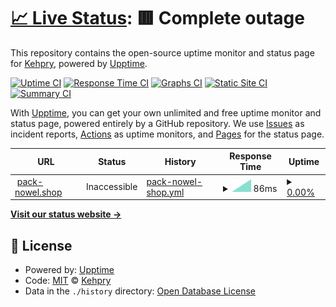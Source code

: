 # [📈 Live Status](https://Kehpry.github.io/phishcheck): <!--live status--> **🟥 Complete outage**

This repository contains the open-source uptime monitor and status page for [Kehpry](https://Kehpry.github.io/phishcheck), powered by [Upptime](https://github.com/upptime/upptime).

[![Uptime CI](https://github.com/Kehpry/phishcheck/workflows/Uptime%20CI/badge.svg)](https://github.com/Kehpry/phishcheck/actions?query=workflow%3A%22Uptime+CI%22)
[![Response Time CI](https://github.com/Kehpry/phishcheck/workflows/Response%20Time%20CI/badge.svg)](https://github.com/Kehpry/phishcheck/actions?query=workflow%3A%22Response+Time+CI%22)
[![Graphs CI](https://github.com/Kehpry/phishcheck/workflows/Graphs%20CI/badge.svg)](https://github.com/Kehpry/phishcheck/actions?query=workflow%3A%22Graphs+CI%22)
[![Static Site CI](https://github.com/Kehpry/phishcheck/workflows/Static%20Site%20CI/badge.svg)](https://github.com/Kehpry/phishcheck/actions?query=workflow%3A%22Static+Site+CI%22)
[![Summary CI](https://github.com/Kehpry/phishcheck/workflows/Summary%20CI/badge.svg)](https://github.com/Kehpry/phishcheck/actions?query=workflow%3A%22Summary+CI%22)

With [Upptime](https://upptime.js.org), you can get your own unlimited and free uptime monitor and status page, powered entirely by a GitHub repository. We use [Issues](https://github.com/Kehpry/phishcheck/issues) as incident reports, [Actions](https://github.com/Kehpry/phishcheck/actions) as uptime monitors, and [Pages](https://Kehpry.github.io/phishcheck) for the status page.

<!--start: status pages-->
<!-- This summary is generated by Upptime (https://github.com/upptime/upptime) -->
<!-- Do not edit this manually, your changes will be overwritten -->
<!-- prettier-ignore -->
| URL | Status | History | Response Time | Uptime |
| --- | ------ | ------- | ------------- | ------ |
| <img alt="" src="https://favicons.githubusercontent.com/www.pack-nowel.shop" height="13"> [pack-nowel.shop](https://www.pack-nowel.shop/) | Inaccessible | [pack-nowel-shop.yml](https://github.com/Kehpry/phishcheck/commits/HEAD/history/pack-nowel-shop.yml) | <details><summary><img alt="Response time graph" src="./graphs/pack-nowel-shop/response-time-week.png" height="20"> 86ms</summary><br><a href="https://phishcheck.dofhelp.fr/history/pack-nowel-shop"><img alt="Response time 86" src="https://img.shields.io/endpoint?url=https%3A%2F%2Fraw.githubusercontent.com%2FKehpry%2Fphishcheck%2FHEAD%2Fapi%2Fpack-nowel-shop%2Fresponse-time.json"></a><br><a href="https://phishcheck.dofhelp.fr/history/pack-nowel-shop"><img alt="24-hour response time 91" src="https://img.shields.io/endpoint?url=https%3A%2F%2Fraw.githubusercontent.com%2FKehpry%2Fphishcheck%2FHEAD%2Fapi%2Fpack-nowel-shop%2Fresponse-time-day.json"></a><br><a href="https://phishcheck.dofhelp.fr/history/pack-nowel-shop"><img alt="7-day response time 86" src="https://img.shields.io/endpoint?url=https%3A%2F%2Fraw.githubusercontent.com%2FKehpry%2Fphishcheck%2FHEAD%2Fapi%2Fpack-nowel-shop%2Fresponse-time-week.json"></a><br><a href="https://phishcheck.dofhelp.fr/history/pack-nowel-shop"><img alt="30-day response time 86" src="https://img.shields.io/endpoint?url=https%3A%2F%2Fraw.githubusercontent.com%2FKehpry%2Fphishcheck%2FHEAD%2Fapi%2Fpack-nowel-shop%2Fresponse-time-month.json"></a><br><a href="https://phishcheck.dofhelp.fr/history/pack-nowel-shop"><img alt="1-year response time 86" src="https://img.shields.io/endpoint?url=https%3A%2F%2Fraw.githubusercontent.com%2FKehpry%2Fphishcheck%2FHEAD%2Fapi%2Fpack-nowel-shop%2Fresponse-time-year.json"></a></details> | <details><summary><a href="https://phishcheck.dofhelp.fr/history/pack-nowel-shop">0.00%</a></summary><a href="https://phishcheck.dofhelp.fr/history/pack-nowel-shop"><img alt="All-time uptime 0.00%" src="https://img.shields.io/endpoint?url=https%3A%2F%2Fraw.githubusercontent.com%2FKehpry%2Fphishcheck%2FHEAD%2Fapi%2Fpack-nowel-shop%2Fuptime.json"></a><br><a href="https://phishcheck.dofhelp.fr/history/pack-nowel-shop"><img alt="24-hour uptime 3.79%" src="https://img.shields.io/endpoint?url=https%3A%2F%2Fraw.githubusercontent.com%2FKehpry%2Fphishcheck%2FHEAD%2Fapi%2Fpack-nowel-shop%2Fuptime-day.json"></a><br><a href="https://phishcheck.dofhelp.fr/history/pack-nowel-shop"><img alt="7-day uptime 0.00%" src="https://img.shields.io/endpoint?url=https%3A%2F%2Fraw.githubusercontent.com%2FKehpry%2Fphishcheck%2FHEAD%2Fapi%2Fpack-nowel-shop%2Fuptime-week.json"></a><br><a href="https://phishcheck.dofhelp.fr/history/pack-nowel-shop"><img alt="30-day uptime 0.00%" src="https://img.shields.io/endpoint?url=https%3A%2F%2Fraw.githubusercontent.com%2FKehpry%2Fphishcheck%2FHEAD%2Fapi%2Fpack-nowel-shop%2Fuptime-month.json"></a><br><a href="https://phishcheck.dofhelp.fr/history/pack-nowel-shop"><img alt="1-year uptime 0.00%" src="https://img.shields.io/endpoint?url=https%3A%2F%2Fraw.githubusercontent.com%2FKehpry%2Fphishcheck%2FHEAD%2Fapi%2Fpack-nowel-shop%2Fuptime-year.json"></a></details>

<!--end: status pages-->

[**Visit our status website →**](https://Kehpry.github.io/phishcheck)

## 📄 License

- Powered by: [Upptime](https://github.com/upptime/upptime)
- Code: [MIT](./LICENSE) © [Kehpry](https://Kehpry.github.io/phishcheck)
- Data in the `./history` directory: [Open Database License](https://opendatacommons.org/licenses/odbl/1-0/)
